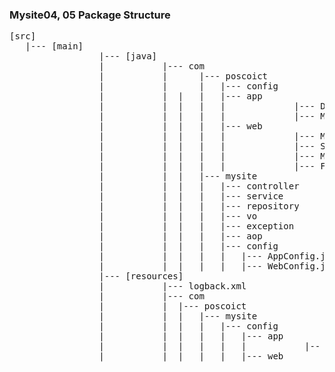 ### Mysite04, 05 Package Structure
<pre>
[src]
   |--- [main]
                 |--- [java]
                 |	         |--- com 
                 |	         |		|--- poscoict
                 |	         |		|	|--- config
                 |	         |	|	|	|--- app
                 |	         |	|	|	|             |--- DBConfig.java
                 |	         |	|	|	|             |--- MyBatisConfig.java
                 |	         |	|	|	|--- web
                 |	         |	|	|	|             |--- MVCConfig.java
                 |	         |	|	|	|             |--- SecurityConfig.java
                 |	         |	|	|	|             |--- MessageConfig.java
                 |	         |	|	|	|             |--- FileuploadConfig.java
                 |	         |	|	|--- mysite
                 |	         |	|	|	|--- controller
                 |	         |	|	|	|--- service
                 |	         |	|	|	|--- repository
                 |	         |	|	|	|--- vo
                 |	         |	|	|	|--- exception
                 |	         |	|	|	|--- aop
                 |	         |	|	|	|--- config
                 |	         |	|	|	|	|--- AppConfig.java
                 |	         |	|	|	|	|--- WebConfig.java
                 |--- [resources]
                 |	         |--- logback.xml	
                 |	         |--- com 
                 |	         |	|--- poscoict
                 |	         |	|	|--- mysite
                 |	         |	|	|	|--- config
                 |	         |	|	|	|	|--- app
                 |	         |	|	|	|	|           |-- jdbc.properties
                 |	         |	|	|	|	|--- web
<pre>                 